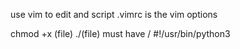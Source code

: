 use vim to edit and script
.vimrc is the vim options

chmod +x (file)
./(file) 
must have \/
\#!/usr/bin/python3

